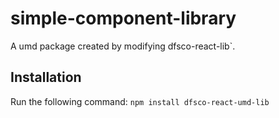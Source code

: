 # simple-component-library
A umd package created by modifying dfsco-react-lib`.
## Installation
Run the following command:
`npm install dfsco-react-umd-lib`